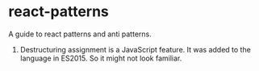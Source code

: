 # react-patterns
A guide to react patterns and anti patterns.

1. Destructuring assignment is a JavaScript feature.
It was added to the language in ES2015.
So it might not look familiar.

